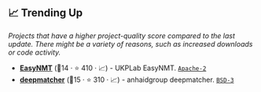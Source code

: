 ## 📈 Trending Up

_Projects that have a higher project-quality score compared to the last update. There might be a variety of reasons, such as increased downloads or code activity._

- <b><a href="https://github.com/UKPLab/EasyNMT">EasyNMT</a></b> (🥉14 ·  ⭐ 410 · 📈) - UKPLab EasyNMT. <code><a href="http://bit.ly/3nYMfla">Apache-2</a></code>
- <b><a href="https://github.com/anhaidgroup/deepmatcher">deepmatcher</a></b> (🥈15 ·  ⭐ 310 · 📈) - anhaidgroup deepmatcher. <code><a href="http://bit.ly/3aKzpTv">BSD-3</a></code>

